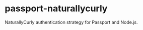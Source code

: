 passport-naturallycurly
=======================

NaturallyCurly authentication strategy for Passport and Node.js.

